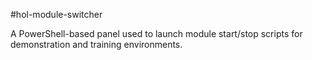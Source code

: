 #hol-module-switcher

A PowerShell-based panel used to launch module start/stop scripts for demonstration and training environments.
